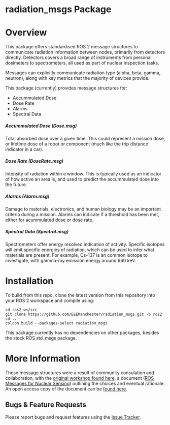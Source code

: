 # radiation_msgs Package

# Overview
This package offers standardised ROS 2 message structures to communicate radiation information between nodes, primarily from detectors directly. Detectors covers a broad range of instruments from personal dosimeters to spectrometers, all used as part of nuclear inspection tasks.

Messages can explicitly communicate radiation type (alpha, beta, gamma, neutron), along with key metrics that the majority of devices provide.

This package (currently) provides message structures for:
- Accummulated Dose
- Dose Rate
- Alarms
- Spectral Data

##### Accummulated Dose (Dose.msg)
Total absorbed dose over a given time.  This could represent a mission dose, or lifetime dose of a robot or component (much like the trip distance indicator in a car).

##### Dose Rate (DoseRate.msg)
Intensity of radiation within a window.  This is typically used as an indicator of how active an area is, and used to predict the accummulated dose into the future.

##### Alarms (Alarm.msg)
Damage to materials, electronics, and human biology may be an important criteria during a mission.  Alarms can indicate if a threshold has been met, either for acummulated dose or dose rate.

##### Spectral Data (Spectral.msg)
Spectrometers offer energy resolved indication of activity.  Specific isotopes will emit specific energies of radiation, which can be used to infer what materials are present.  For example, Cs-137 is an common isotope to investigate, with gamma-ray emission energy around 660 keV.

# Installation
To build from this repo, clone the latest version from this repository into your ROS 2 workspace and compile using:

```
cd ros2_ws/src
git clone https://github.com/EEEManchester/radiation_msgs.git -b ros2
cd ..
colcon build --packages-select radiation_msgs
```

This package currently has no dependencies on other packages, besides the stock ROS std_msgs package.

# More Information

These message structures were a result of community consulation and collaboration, with the [original workshop found here](https://youtu.be/rdy53jwjKZA), a document ([ROS Messages for Nuclear Sensing](https://www.ans.org/pubs/proceedings/article-50813/)) outlining the choices and eventual rationale.  An open access copy of the document can be [found here](https://www.research.manchester.ac.uk/portal/files/223331152/ROS_Messages_for_Nuclear_Sensing.pdf).

## Bugs & Feature Requests
Please report bugs and request features using the [Issue Tracker](https://github.com/EEEManchester/radiation_msgs/issues).
